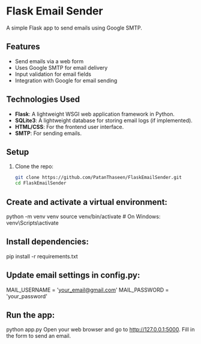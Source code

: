 # Flask Email Sender

A simple Flask app to send emails using Google SMTP.

## Features
- Send emails via a web form
- Uses Google SMTP for email delivery
- Input validation for email fields
- Integration with Google for email sending
## Technologies Used

- **Flask**: A lightweight WSGI web application framework in Python.
- **SQLite3**: A lightweight database for storing email logs (if implemented).
- **HTML/CSS**: For the frontend user interface.
- **SMTP**: For sending emails.
 
## Setup

1. Clone the repo:
   ```bash
   git clone https://github.com/PatanThaseen/FlaskEmailSender.git
   cd FlaskEmailSender
   
## Create and activate a virtual environment:
python -m venv venv
source venv/bin/activate  # On Windows: venv\Scripts\activate

## Install dependencies:
pip install -r requirements.txt

## Update email settings in config.py:
MAIL_USERNAME = 'your_email@gmail.com'
MAIL_PASSWORD = 'your_password'

## Run the app:
python app.py
Open your web browser and go to http://127.0.0.1:5000.
Fill in the form to send an email.
